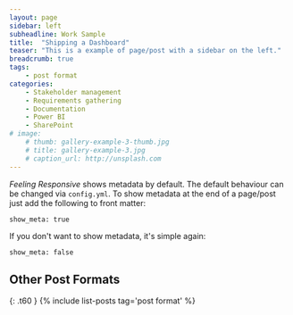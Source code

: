 ```yaml
---
layout: page
sidebar: left
subheadline: Work Sample
title:  "Shipping a Dashboard"
teaser: "This is a example of page/post with a sidebar on the left."
breadcrumb: true
tags:
    - post format
categories:
    - Stakeholder management
    - Requirements gathering
    - Documentation
    - Power BI
    - SharePoint
# image:
    # thumb: gallery-example-3-thumb.jpg
    # title: gallery-example-3.jpg
    # caption_url: http://unsplash.com
---
```

*Feeling Responsive* shows metadata by default. The default behaviour can be changed via `config.yml`. To show metadata at the end of a page/post just add the following to front matter:
<!--more-->

~~~
show_meta: true
~~~

If you don't want to show metadata, it's simple again:

~~~
show_meta: false
~~~


## Other Post Formats
{: .t60 }
{% include list-posts tag='post format' %}
